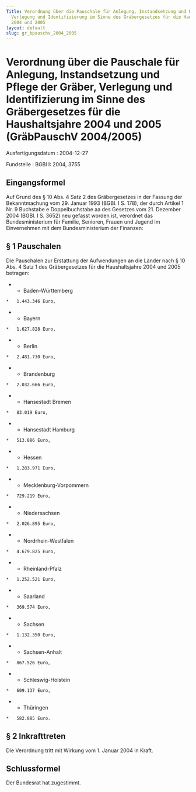 ```yaml
---
Title: Verordnung über die Pauschale für Anlegung, Instandsetzung und Pflege der Gräber,
  Verlegung und Identifizierung im Sinne des Gräbergesetzes für die Haushaltsjahre
  2004 und 2005
layout: default
slug: gr_bpauschv_2004_2005
---
```


# Verordnung über die Pauschale für Anlegung, Instandsetzung und Pflege der Gräber, Verlegung und Identifizierung im Sinne des Gräbergesetzes für die Haushaltsjahre 2004 und 2005 (GräbPauschV 2004/2005)

Ausfertigungsdatum
:   2004-12-27

Fundstelle
:   BGBl I: 2004, 3755



## Eingangsformel

Auf Grund des § 10 Abs. 4 Satz 2 des Gräbergesetzes in der Fassung der
Bekanntmachung vom 29. Januar 1993 (BGBl. I S. 178), der durch Artikel
1 Nr. 9 Buchstabe e Doppelbuchstabe aa des Gesetzes vom 21. Dezember
2004 (BGBl. I S. 3652) neu gefasst worden ist, verordnet das
Bundesministerium für Familie, Senioren, Frauen und Jugend im
Einvernehmen mit dem Bundesministerium der Finanzen:


## § 1 Pauschalen

Die Pauschalen zur Erstattung der Aufwendungen an die Länder nach § 10
Abs. 4 Satz 1 des Gräbergesetzes für die Haushaltsjahre 2004 und 2005
betragen:

*    *   Baden-Württemberg

    *   1.443.346 Euro,


*    *   Bayern

    *   1.627.828 Euro,


*    *   Berlin

    *   2.481.730 Euro,


*    *   Brandenburg

    *   2.032.666 Euro,


*    *   Hansestadt Bremen

    *   83.019 Euro,


*    *   Hansestadt Hamburg

    *   513.886 Euro,


*    *   Hessen

    *   1.283.971 Euro,


*    *   Mecklenburg-Vorpommern

    *   729.219 Euro,


*    *   Niedersachsen

    *   2.026.895 Euro,


*    *   Nordrhein-Westfalen

    *   4.679.825 Euro,


*    *   Rheinland-Pfalz

    *   1.252.521 Euro,


*    *   Saarland

    *   369.574 Euro,


*    *   Sachsen

    *   1.132.350 Euro,


*    *   Sachsen-Anhalt

    *   867.526 Euro,


*    *   Schleswig-Holstein

    *   609.137 Euro,


*    *   Thüringen

    *   582.885 Euro.





## § 2 Inkrafttreten

Die Verordnung tritt mit Wirkung vom 1. Januar 2004 in Kraft.


## Schlussformel

Der Bundesrat hat zugestimmt.


